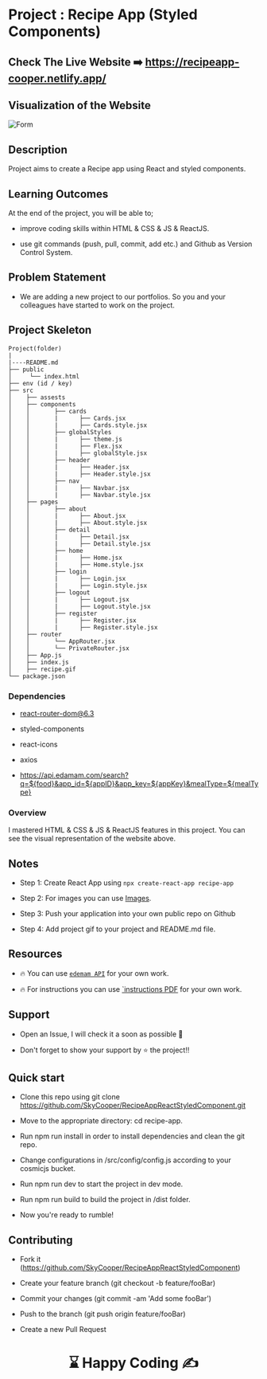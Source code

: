 
# Project : Recipe App (Styled Components)

## Check The Live Website ➡️ https://recipeapp-cooper.netlify.app/

## Visualization of the Website

![Form](./recipe.gif)

## Description

Project aims to create a Recipe app using React and styled components.

## Learning Outcomes

At the end of the project, you will be able to;

- improve coding skills within HTML & CSS & JS & ReactJS.

- use git commands (push, pull, commit, add etc.) and Github as Version Control System.

## Problem Statement

- We are adding a new project to our portfolios. So you and your colleagues have started to work on the project.

## Project Skeleton

```
Project(folder)
|
|----README.md
├── public
│     └── index.html
├── env (id / key)
├── src
│    ├── assests
│    ├── components
│    │       ├── cards
│    │       |      ├── Cards.jsx
│    │       |      ├── Cards.style.jsx
│    │       ├── globalStyles
│    │       |      ├── theme.js
│    │       |      ├── Flex.jsx
│    │       |      ├── globalStyle.jsx
│    │       ├── header
│    │       |      ├── Header.jsx
│    │       |      ├── Header.style.jsx
│    │       ├── nav
│    │       |      ├── Navbar.jsx
│    │       |      ├── Navbar.style.jsx
│    ├── pages
│    │       ├── about
│    │       |      ├── About.jsx
│    │       |      ├── About.style.jsx
│    │       ├── detail
│    │       |      ├── Detail.jsx
│    │       |      ├── Detail.style.jsx
│    │       ├── home
│    │       |      ├── Home.jsx
│    │       |      ├── Home.style.jsx
│    │       ├── login
│    │       |      ├── Login.jsx
│    │       |      ├── Login.style.jsx
│    │       ├── logout
│    │       |      ├── Logout.jsx
│    │       |      ├── Logout.style.jsx
│    │       ├── register
│    │       |      ├── Register.jsx
│    │       |      ├── Register.style.jsx
│    ├── router
│    │       └── AppRouter.jsx
│    │       └── PrivateRouter.jsx
│    ├── App.js
│    ├── index.js
│    ├── recipe.gif
└── package.json
```

### Dependencies

- react-router-dom@6.3

- styled-components

- react-icons

- axios

- https://api.edamam.com/search?q=${food}&app_id=${appID}&app_key=${appKey}&mealType=${mealType}


### Overview

I mastered HTML & CSS & JS & ReactJS features in this project.
You can see the visual representation of the website above.

## Notes

- Step 1: Create React App using `npx create-react-app recipe-app`

- Step 2: For images you can use [Images](./src/assets).

- Step 3: Push your application into your own public repo on Github

- Step 4: Add project gif to your project and README.md file.

## Resources

- 🔥 You can use [`edemam API`](https://www.edamam.com/) for your own work.

- 🔥 For instructions you can use [`instructions PDF](./edemam-APIkey-instructions.pdf) for your own work.

## Support
- Open an Issue, I will check it a soon as possible 👀

- Don't forget to show your support by  ⭐ the project!!


## Quick start

- Clone this repo using git clone https://github.com/SkyCooper/RecipeAppReactStyledComponent.git

- Move to the appropriate directory: cd recipe-app.

- Run npm run install in order to install dependencies and clean the git repo.

- Change configurations in /src/config/config.js according to your cosmicjs bucket.

- Run npm run dev to start the project in dev mode.

- Run npm run build to build the project in /dist folder.

- Now you're ready to rumble!

## Contributing

- Fork it (https://github.com/SkyCooper/RecipeAppReactStyledComponent)

- Create your feature branch (git checkout -b feature/fooBar)

- Commit your changes (git commit -am 'Add some fooBar')

- Push to the branch (git push origin feature/fooBar)

- Create a new Pull Request


# <center> ⌛ Happy Coding ✍ </center>
